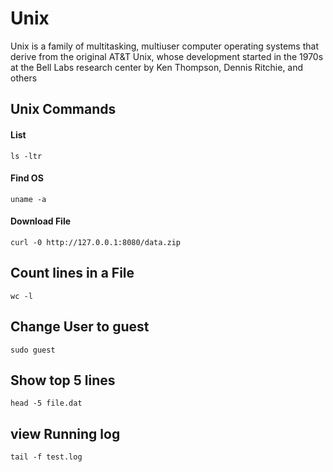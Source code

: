# Unix
Unix is a family of multitasking, multiuser computer operating systems that derive from the original AT&T Unix, whose development started in the 1970s at the Bell Labs research center by Ken Thompson, Dennis Ritchie, and others


## Unix Commands
#### List
`ls -ltr`

#### Find OS
`uname -a`

#### Download File
`curl -0 http://127.0.0.1:8080/data.zip`

## Count lines in a File 
`wc -l`

## Change User to guest
`sudo guest`

## Show top 5 lines
`head -5 file.dat`


## view Running log 
`tail -f test.log`

